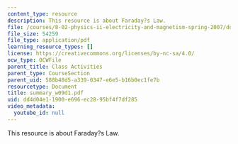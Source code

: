 ```yaml
---
content_type: resource
description: This resource is about Faraday?s Law.
file: /courses/8-02-physics-ii-electricity-and-magnetism-spring-2007/dd4d04e11900e696ec2895bf4f7df285_summary_w09d1.pdf
file_size: 54259
file_type: application/pdf
learning_resource_types: []
license: https://creativecommons.org/licenses/by-nc-sa/4.0/
ocw_type: OCWFile
parent_title: Class Activities
parent_type: CourseSection
parent_uid: 588b48d5-a339-0347-e6e5-b16b0ec1fe7b
resourcetype: Document
title: summary_w09d1.pdf
uid: dd4d04e1-1900-e696-ec28-95bf4f7df285
video_metadata:
  youtube_id: null
---
```

This resource is about Faraday?s Law.